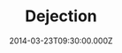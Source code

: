 ---
title: "Dejection"
image: "https://i.imgur.com/MuLYIpM.jpg"
date: "2014-03-23T09:30:00.000Z"
video:
  type: "vimeo"
  id: 89877919
speaker:
  name: "Bart Wilkins"
  permalink: "bart-wilkins"
series: "the-screwtape-letters"
---
